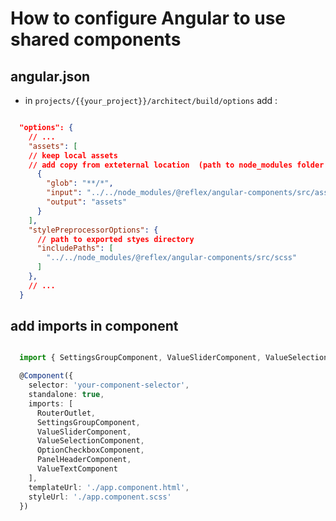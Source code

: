 # How to configure Angular to use shared components

## angular.json

* in `projects/{{your_project}}/architect/build/options` add :

``` json

  "options": {
    // ... 
    "assets": [
    // keep local assets
    // add copy from exteternal location  (path to node_modules folder of package)
      {
        "glob": "**/*",
        "input": "../../node_modules/@reflex/angular-components/src/assets",
        "output": "assets"
      }
    ],
    "stylePreprocessorOptions": {
      // path to exported styes directory
      "includePaths": [
        "../../node_modules/@reflex/angular-components/src/scss"
      ]
    },
    // ...
  }

```

## add imports in component

``` TypeScript

  import { SettingsGroupComponent, ValueSliderComponent, ValueSelectionComponent, OptionCheckboxComponent, PanelHeaderComponent, ValueTextComponent } from '@reflex/angular-components/dist';

  @Component({
    selector: 'your-component-selector',
    standalone: true,
    imports: [
      RouterOutlet,
      SettingsGroupComponent,
      ValueSliderComponent,
      ValueSelectionComponent,
      OptionCheckboxComponent,
      PanelHeaderComponent,
      ValueTextComponent
    ],
    templateUrl: './app.component.html',
    styleUrl: './app.component.scss'
  })

```
